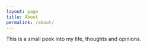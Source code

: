```yaml
---
layout: page
title: About
permalink: /about/
---
```


This is a small peek into my life, thoughts and opinions.